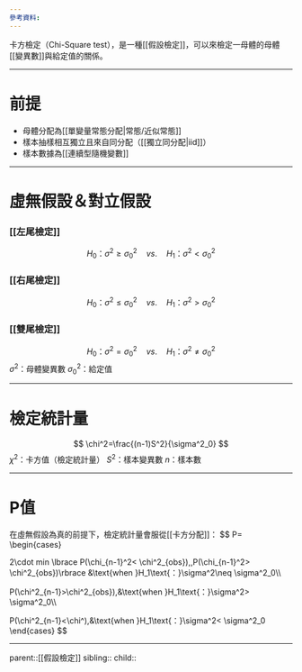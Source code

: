 ```yaml
---
參考資料:
---
```

卡方檢定（Chi-Square test），是一種[[假設檢定]]，可以來檢定一母體的母體[[變異數]]與給定值的關係。
- - -
# 前提
- 母體分配為[[單變量常態分配|常態/近似常態]]
- 樣本抽樣相互獨立且來自同分配（[[獨立同分配|iid]]）
- 樣本數據為[[連續型隨機變數]]
- - -
# 虛無假設＆對立假設
### [[左尾檢定]]
$$
H_0\text{：}\sigma^2\geq \sigma^2_0\quad vs.\quad H_1\text{：}\sigma^2<\sigma^2_0
$$
### [[右尾檢定]]
$$
H_0\text{：}\sigma^2\leq \sigma^2_0\quad vs.\quad H_1\text{：}\sigma^2>\sigma^2_0
$$
### [[雙尾檢定]]
$$
H_0\text{：}\sigma^2= \sigma^2_0\quad vs.\quad H_1\text{：}\sigma^2\neq\sigma^2_0
$$
$\sigma^2$：母體變異數
$\sigma^2_0$：給定值
- - -
# 檢定統計量
$$
\chi^2=\frac{(n-1)S^2}{\sigma^2_0}
$$
$\chi^2$：卡方值（檢定統計量）
$S^2$：樣本變異數
$n$：樣本數
- - -
# P值
在虛無假設為真的前提下，檢定統計量會服從[[卡方分配]]：
$$
P=
\begin{cases}

2\cdot min \lbrace P(\chi_{n-1}^2< \chi^2_{obs}),\,P(\chi_{n-1}^2> \chi^2_{obs})\rbrace &\text{when }H_1\text{：}\sigma^2\neq \sigma^2_0\\\\

P(\chi^2_{n-1}>\chi^2_{obs}),&\text{when }H_1\text{：}\sigma^2> \sigma^2_0\\\\

P(\chi^2_{n-1}<\chi^),&\text{when }H_1\text{：}\sigma^2< \sigma^2_0
\end{cases}
$$
- - -
parent::[[假設檢定]]
sibling::
child::